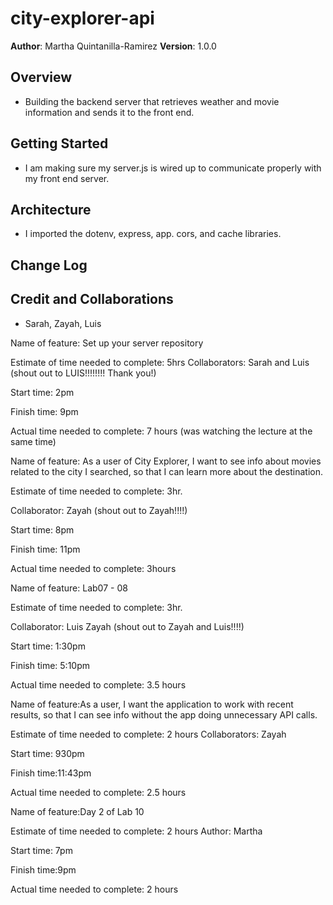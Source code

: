 # city-explorer-api


**Author**: Martha Quintanilla-Ramirez
**Version**: 1.0.0 

## Overview
- Building the backend server that retrieves weather and movie information and sends it to the front end.

## Getting Started
- I am making sure my server.js is wired up to communicate properly with my front end server.

## Architecture
- I imported the dotenv, express, app. cors, and cache libraries.


## Change Log
<!-- Use this area to document the iterative changes made to your application as each feature is successfully implemented. Use time stamps. Here's an example:

01-01-2001 4:59pm - Application now has a fully-functional express server, with a GET route for the location resource. -->

## Credit and Collaborations
- Sarah, Zayah, Luis


Name of feature: Set up your server repository

Estimate of time needed to complete: 5hrs 
Collaborators: Sarah and Luis (shout out to LUIS!!!!!!!! Thank you!)

Start time: 2pm

Finish time: 9pm

Actual time needed to complete: 7 hours (was watching the lecture at the same time)


Name of feature: As a user of City Explorer, I want to see info about movies related to the city I searched, so that I can learn more about the destination.

Estimate of time needed to complete: 3hr. 

Collaborator: Zayah (shout out to Zayah!!!!)

Start time: 8pm

Finish time: 11pm

Actual time needed to complete: 3hours

Name of feature: Lab07 - 08

Estimate of time needed to complete: 3hr. 

Collaborator: Luis Zayah (shout out to Zayah and Luis!!!!)

Start time: 1:30pm

Finish time: 5:10pm

Actual time needed to complete: 3.5 hours



Name of feature:As a user, I want the application to work with recent results, so that I can see info without the app doing unnecessary API calls.

Estimate of time needed to complete: 2 hours
Collaborators: Zayah

Start time: 930pm

Finish time:11:43pm

Actual time needed to complete: 2.5 hours




Name of feature:Day 2 of Lab 10

Estimate of time needed to complete: 2 hours
Author: Martha

Start time: 7pm

Finish time:9pm

Actual time needed to complete: 2 hours
